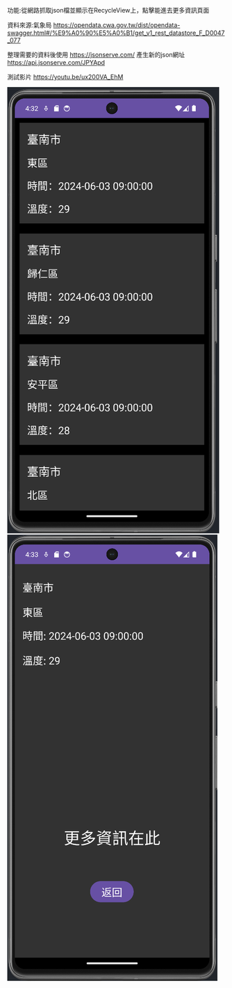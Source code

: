 功能:從網路抓取json檔並顯示在RecycleView上，點擊能進去更多資訊頁面

資料來源:氣象局 https://opendata.cwa.gov.tw/dist/opendata-swagger.html#/%E9%A0%90%E5%A0%B1/get_v1_rest_datastore_F_D0047_077

整理需要的資料後使用 https://jsonserve.com/ 產生新的json網址  https://api.jsonserve.com/JPYApd

測試影片 https://youtu.be/ux200VA_EhM

![image](https://github.com/Hsieh-Hank/finalproject/blob/master/%E8%9E%A2%E5%B9%95%E6%93%B7%E5%8F%96%E7%95%AB%E9%9D%A2%202024-06-05%20003317.png)
![image](https://github.com/Hsieh-Hank/finalproject/blob/master/%E8%9E%A2%E5%B9%95%E6%93%B7%E5%8F%96%E7%95%AB%E9%9D%A2%202024-06-05%20003329.png)
